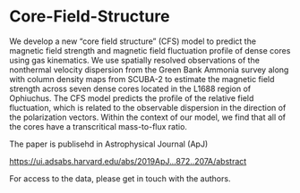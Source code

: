 # Core-Field-Structure

We develop a new “core field structure” (CFS) model to predict the magnetic field strength and magnetic field
fluctuation profile of dense cores using gas kinematics. We use spatially resolved observations of the nonthermal
velocity dispersion from the Green Bank Ammonia survey along with column density maps from SCUBA-2 to
estimate the magnetic field strength across seven dense cores located in the L1688 region of Ophiuchus. The CFS
model predicts the profile of the relative field fluctuation, which is related to the observable dispersion in the
direction of the polarization vectors. Within the context of our model, we find that all of the cores have a
transcritical mass-to-flux ratio.

The paper is publisehd in Astrophysical Journal (ApJ)


https://ui.adsabs.harvard.edu/abs/2019ApJ...872..207A/abstract


For access to the data, please get in touch with the authors.
